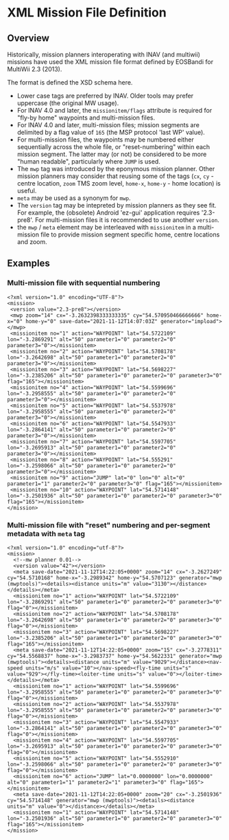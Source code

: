 # XML Mission File Definition

## Overview

Historically, mission planners interoperating with INAV (and multiwii) missions have used the XML mission file format defined by EOSBandi for MultiWii 2.3 (2013).

The format is defined the XSD schema here.

* Lower case tags are preferred by INAV. Older tools may prefer uppercase (the original MW usage).
* For INAV 4.0 and later, the `missionitem/flags` attribute is required for "fly-by home" waypoints and multi-mission files.
* For INAV 4.0 and later, multi-mission files; mission segments are delimited by a flag value of `165` (the MSP protocol 'last WP' value).
* For multi-mission files, the waypoints may be numbered either sequentially across the whole file, or "reset-numbering" within each mission segment. The latter may (or not) be considered to be more "human readable", particularly where `JUMP` is used.
* The `mwp` tag was introduced by the eponymous mission planner. Other mission planners may consider that reusing some of the tags (`cx`, `cy` - centre location, `zoom` TMS zoom level, `home-x`, `home-y` - home location) is useful.
* `meta` may be used as a synonym for `mwp`.
* The `version` tag may be intepreted by mission planners as they see fit. For example, the (obsolete) Android 'ez-gui' application requires '2.3-pre8'. For multi-mission files it is recommended to use another `version`.
* the `mwp` / `meta` element may be interleaved with `missionitem` in a multi-mission file to provide mission segment specific home, centre locations and zoom.

## Examples

### Multi-mission file with sequential numbering

```
<?xml version="1.0" encoding="UTF-8"?>
<mission>
 <version value="2.3-pre8"></version>
 <mwp zoom="14" cx="-3.2632398333333335" cy="54.570950466666666" home-x="0" home-y="0" save-date="2021-11-12T14:07:03Z" generator="impload"></mwp>
 <missionitem no="1" action="WAYPOINT" lat="54.5722109" lon="-3.2869291" alt="50" parameter1="0" parameter2="0" parameter3="0"></missionitem>
 <missionitem no="2" action="WAYPOINT" lat="54.5708178" lon="-3.2642698" alt="50" parameter1="0" parameter2="0" parameter3="0"></missionitem>
 <missionitem no="3" action="WAYPOINT" lat="54.5698227" lon="-3.2385206" alt="50" parameter1="0" parameter2="0" parameter3="0" flag="165"></missionitem>
 <missionitem no="4" action="WAYPOINT" lat="54.5599696" lon="-3.2958555" alt="50" parameter1="0" parameter2="0" parameter3="0"></missionitem>
 <missionitem no="5" action="WAYPOINT" lat="54.5537978" lon="-3.2958555" alt="50" parameter1="0" parameter2="0" parameter3="0"></missionitem>
 <missionitem no="6" action="WAYPOINT" lat="54.5547933" lon="-3.2864141" alt="50" parameter1="0" parameter2="0" parameter3="0"></missionitem>
 <missionitem no="7" action="WAYPOINT" lat="54.5597705" lon="-3.2695913" alt="50" parameter1="0" parameter2="0" parameter3="0"></missionitem>
 <missionitem no="8" action="WAYPOINT" lat="54.555291" lon="-3.2598066" alt="50" parameter1="0" parameter2="0" parameter3="0"></missionitem>
 <missionitem no="9" action="JUMP" lat="0" lon="0" alt="0" parameter1="1" parameter2="0" parameter3="0" flag="165"></missionitem>
 <missionitem no="10" action="WAYPOINT" lat="54.5714148" lon="-3.2501936" alt="50" parameter1="0" parameter2="0" parameter3="0" flag="165"></missionitem>
</mission>
```

### Multi-mission file with "reset" numbering and per-segment metadata with `meta` tag

```
<?xml version="1.0" encoding="utf-8"?>
<mission>
  <!--mw planner 0.01-->
  <version value="42"></version>
  <meta save-date="2021-11-12T14:22:05+0000" zoom="14" cx="-3.2627249" cy="54.5710168" home-x="-3.2989342" home-y="54.5707123" generator="mwp (mwptools)"><details><distance units="m" value="3130"></distance></details></meta>
  <missionitem no="1" action="WAYPOINT" lat="54.5722109" lon="-3.2869291" alt="50" parameter1="0" parameter2="0" parameter3="0" flag="0"></missionitem>
  <missionitem no="2" action="WAYPOINT" lat="54.5708178" lon="-3.2642698" alt="50" parameter1="0" parameter2="0" parameter3="0" flag="0"></missionitem>
  <missionitem no="3" action="WAYPOINT" lat="54.5698227" lon="-3.2385206" alt="50" parameter1="0" parameter2="0" parameter3="0" flag="165"></missionitem>
  <meta save-date="2021-11-12T14:22:05+0000" zoom="15" cx="-3.2778311" cy="54.5568837" home-x="-3.2983737" home-y="54.5622331" generator="mwp (mwptools)"><details><distance units="m" value="9029"></distance><nav-speed units="m/s" value="10"></nav-speed><fly-time units="s" value="929"></fly-time><loiter-time units="s" value="0"></loiter-time></details></meta>
  <missionitem no="1" action="WAYPOINT" lat="54.5599696" lon="-3.2958555" alt="50" parameter1="0" parameter2="0" parameter3="0" flag="0"></missionitem>
  <missionitem no="2" action="WAYPOINT" lat="54.5537978" lon="-3.2958555" alt="50" parameter1="0" parameter2="0" parameter3="0" flag="0"></missionitem>
  <missionitem no="3" action="WAYPOINT" lat="54.5547933" lon="-3.2864141" alt="50" parameter1="0" parameter2="0" parameter3="0" flag="0"></missionitem>
  <missionitem no="4" action="WAYPOINT" lat="54.5597705" lon="-3.2695913" alt="50" parameter1="0" parameter2="0" parameter3="0" flag="0"></missionitem>
  <missionitem no="5" action="WAYPOINT" lat="54.5552910" lon="-3.2598066" alt="50" parameter1="0" parameter2="0" parameter3="0" flag="0"></missionitem>
  <missionitem no="6" action="JUMP" lat="0.0000000" lon="0.0000000" alt="0" parameter1="1" parameter2="1" parameter3="0" flag="165"></missionitem>
  <meta save-date="2021-11-12T14:22:05+0000" zoom="20" cx="-3.2501936" cy="54.5714148" generator="mwp (mwptools)"><details><distance units="m" value="0"></distance></details></meta>
  <missionitem no="1" action="WAYPOINT" lat="54.5714148" lon="-3.2501936" alt="50" parameter1="0" parameter2="0" parameter3="0" flag="165"></missionitem>
</mission>
```
